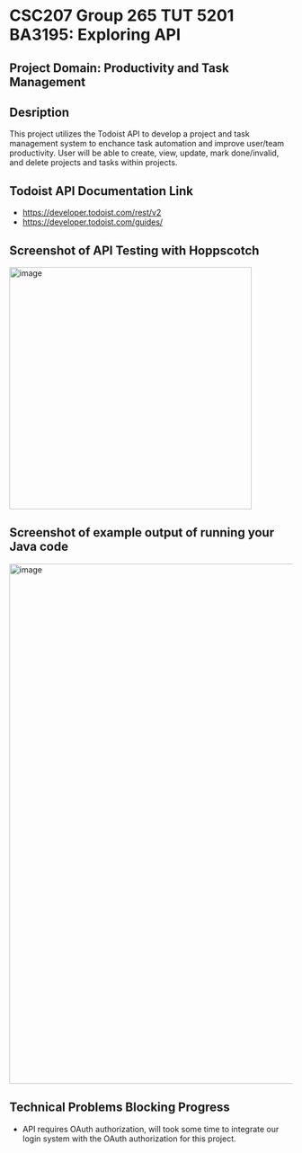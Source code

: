 # CSC207 Group 265 TUT 5201 BA3195: Exploring API

## Project Domain: Productivity and Task Management

## Desription
This project utilizes the Todoist API to develop a project and task management system to enchance task automation and improve user/team productivity. User will be able to create, view, update, mark done/invalid, and delete projects and tasks within projects.

## Todoist API Documentation Link
- https://developer.todoist.com/rest/v2
- https://developer.todoist.com/guides/

## Screenshot of API Testing with Hoppscotch
<img width="431" alt="image" src="https://github.com/Andrew-Kwok/csc207-exploring-api/assets/52167672/a4672999-e9b9-4903-898b-29692c13e577">

## Screenshot of example output of running your Java code
<img width="926" alt="image" src="https://github.com/Andrew-Kwok/csc207-exploring-api/assets/52167672/501b1d37-d883-45e8-8929-8cfea81dfca6">

## Technical Problems Blocking Progress
- API requires OAuth authorization, will took some time to integrate our login system with the OAuth authorization for this project.
